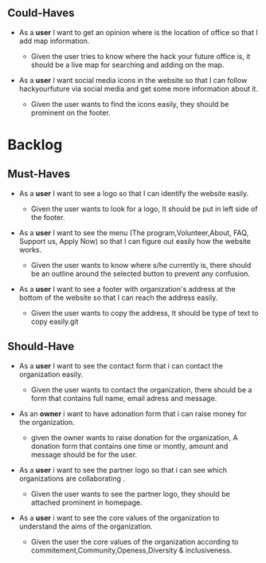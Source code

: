
## Could-Haves

- As a **user** I want to get an opinion where is the location of office so that I add map information.

  - Given the user tries to know where the hack your future office is, it should be a live map for searching and adding on the map.
  
- As a **user** I want social media icons in the website so that I can follow hackyourfuture via social media and get some more information about it.

  - Given the user wants to find the icons easily, they should be prominent on the footer.

# Backlog

## Must-Haves

- As a **user** I want to see a logo so that I can identify the website easily.

  - Given the user wants to look for a logo, It should be put in left side of the footer.

- As a **user** I want to see the menu (The program,Volunteer,About, FAQ, Support us, Apply Now) so that I can figure out easily how the website works.

  - Given the user wants to know where s/he currently is, there should be an outline around the selected button to prevent any confusion.
  
- As a **user** I want to see a footer with organization's address at the bottom of the website so that I can reach the address easily.

  - Given the user wants to copy the address, It should be type of text to copy easily.git 

## Should-Have

 - As a **user** I want to see the contact form that i can contact the organization easily.
 
    - Given the user wants to contact the organization, there should be a form that contains full name, email adress and message.
    
- As an **owner** i want to have adonation form that i can raise money for the organization.

     - given the owner wants to raise donation for the organization, A donation form that contains one time or montly, amount and message should be for the user.

- As a **user** i want to see the partner logo so that i can see which organizations are collaborating .

     - Given the user wants to see the partner logo, they should be attached prominent in homepage.
   
- As a **user** i want to see the core values of the organization to understand the aims of the organization.

   - Given the user the core values of the organization according to commitement,Community,Openess,Diversity & inclusiveness.
